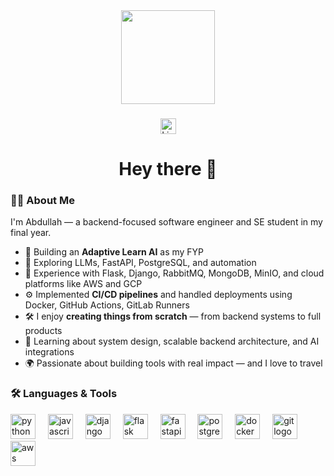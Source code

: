 <div align="center">
  <img height="150" src="https://media0.giphy.com/media/v1.Y2lkPTc5MGI3NjExMWthbzJiMHd3c3FwN3dwNTM1NmRqNWRmb3U1aWlrZGlwMnQwZG95YiZlcD12MV9pbnRlcm5hbF9naWZfYnlfaWQmY3Q9Zw/iIqmM5tTjmpOB9mpbn/giphy.gif" />
</div>

###
<div align="center">
  <a href="https://www.linkedin.com/in/abdullah-naseem-z27062002/" target="_blank">
    <img src="https://img.shields.io/static/v1?message=LinkedIn&logo=linkedin&label=&color=0077B5&logoColor=white&labelColor=&style=for-the-badge" height="25" alt="LinkedIn badge" />
  </a>
</div>


###

<h1 align="center">Hey there 👋</h1>

###

### 👨‍💻 About Me

I'm Abdullah — a backend-focused software engineer and SE student in my final year.

- 🧠 Building an **Adaptive Learn AI** as my FYP  
- 🚀 Exploring LLMs, FastAPI, PostgreSQL, and automation  
- 🔧 Experience with Flask, Django, RabbitMQ, MongoDB, MinIO, and cloud platforms like AWS and GCP  
- ⚙️ Implemented **CI/CD pipelines** and handled deployments using Docker, GitHub Actions, GitLab Runners  
- 🛠️ I enjoy **creating things from scratch** — from backend systems to full products  
- 🌱 Learning about system design, scalable backend architecture, and AI integrations  
- 🌍 Passionate about building tools with real impact — and I love to travel  



###

<h3 align="left">🛠 Languages & Tools</h3>

<div align="left">
  <!-- Python -->
  <img src="https://cdn.jsdelivr.net/gh/devicons/devicon/icons/python/python-original.svg" height="40" alt="python logo" />
  <img width="12" />

  <!-- JavaScript -->
  <img src="https://cdn.jsdelivr.net/gh/devicons/devicon/icons/javascript/javascript-original.svg" height="40" alt="javascript logo" />
  <img width="12" />

  <!-- Django -->
  <img src="https://cdn.jsdelivr.net/gh/devicons/devicon/icons/django/django-plain.svg" height="40" alt="django logo" />
  <img width="12" />

  <!-- Flask -->
  <img src="https://cdn.jsdelivr.net/gh/devicons/devicon/icons/flask/flask-original.svg" height="40" alt="flask logo" />
  <img width="12" />

  <!-- FastAPI -->
  <img src="https://cdn.jsdelivr.net/gh/devicons/devicon/icons/fastapi/fastapi-original.svg" height="40" alt="fastapi logo" />
  <img width="12" />

  <!-- PostgreSQL -->
  <img src="https://cdn.jsdelivr.net/gh/devicons/devicon/icons/postgresql/postgresql-original.svg" height="40" alt="postgresql logo" />
  <img width="12" />

  <!-- Docker -->
  <img src="https://cdn.jsdelivr.net/gh/devicons/devicon/icons/docker/docker-original-wordmark.svg" height="40" alt="docker logo" />
  <img width="12" />

  <!-- Git -->
  <img src="https://cdn.jsdelivr.net/gh/devicons/devicon/icons/git/git-original.svg" height="40" alt="git logo" />
  <img width="12" />

  <!-- AWS -->
  <img src="https://cdn.jsdelivr.net/gh/devicons/devicon/icons/amazonwebservices/amazonwebservices-original-wordmark.svg" height="40" alt="aws logo" />
</div>


